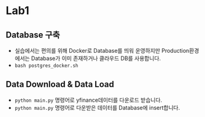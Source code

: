 # Lab1

## Database 구축

- 실습에서는 편의를 위해 Docker로 Database를 띄워 운영하지만 Production환경에서는 Database가 이미 존재하거나 클라우드 DB를 사용합니다.
- `bash postgres_docker.sh`

## Data Download & Data Load

- `python main.py` 명령어로 yfinance데이터를 다운로드 받습니다.
- `python main.py` 명령어로 다운받은 데이터를 Database에 insert합니다.
